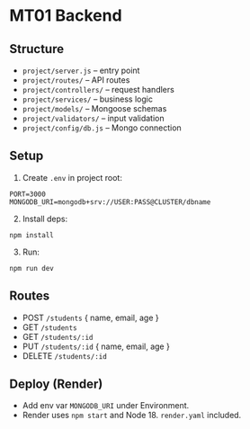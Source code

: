 # MT01 Backend

## Structure
- `project/server.js` – entry point
- `project/routes/` – API routes
- `project/controllers/` – request handlers
- `project/services/` – business logic
- `project/models/` – Mongoose schemas
- `project/validators/` – input validation
- `project/config/db.js` – Mongo connection

## Setup
1. Create `.env` in project root:
```
PORT=3000
MONGODB_URI=mongodb+srv://USER:PASS@CLUSTER/dbname
```
2. Install deps:
```
npm install
```
3. Run:
```
npm run dev
```

## Routes
- POST `/students` { name, email, age }
- GET `/students`
- GET `/students/:id`
- PUT `/students/:id` { name, email, age }
- DELETE `/students/:id`

## Deploy (Render)
- Add env var `MONGODB_URI` under Environment.
- Render uses `npm start` and Node 18. `render.yaml` included.


